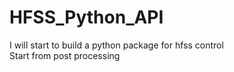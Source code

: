 # HFSS_Python_API
I will start to build a python package for hfss control  
Start from post processing

